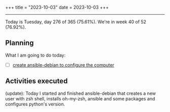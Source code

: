 +++
title = "2023-10-03"
date = 2023-10-03
+++

---

Today is Tuesday, day 276 of 365 (75.61%). We're in week 40 of 52 (76.92%). 

## Planning

What I am going to do today: 

- [ ] [create ansible-debian to configure the computer](https://github.com/OmnicodeSolutions/ansible-debian)

## Activities executed

(update): Today I started and finished ansible-debian that creates a new user with zsh shell, installs oh-my-zsh, ansible and some packages and configures python's version.